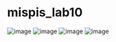 # mispis_lab10
![image](https://github.com/user-attachments/assets/b40426c6-e0cd-4de4-9279-9db9b5b9871a)
![image](https://github.com/user-attachments/assets/a52667b1-2427-4596-943d-2837bd585886)
![image](https://github.com/user-attachments/assets/1fa18a1b-dc69-47c8-86fa-13bedc3a36df)
![image](https://github.com/user-attachments/assets/44ab521e-d55b-47f4-80e4-f54c893e083a)
